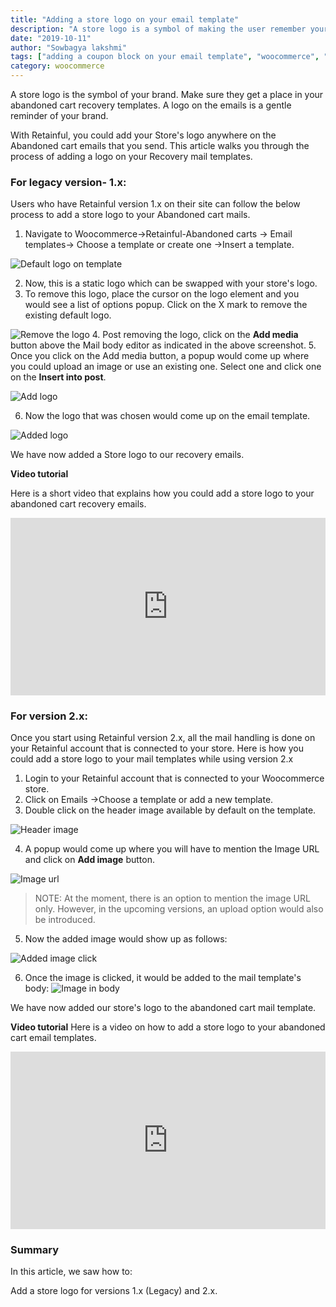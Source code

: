 ```yaml
---
title: "Adding a store logo on your email template"
description: "A store logo is a symbol of making the user remember your brand. Here is how you could add one to your abandoned cart emails."
date: "2019-10-11"
author: "Sowbagya lakshmi"
tags: ["adding a coupon block on your email template", "woocommerce", "abandoned cart emails"]
category: woocommerce
---
```


A store logo is the symbol of your brand. Make sure they get a place in your abandoned cart recovery templates. A logo on the emails is a gentle reminder of your brand.

With Retainful, you could add your Store's logo anywhere on the Abandoned cart emails that you send. This article walks you through the process of adding a logo on your Recovery mail templates.

### For legacy version- 1.x:

Users who have Retainful version 1.x on their site can follow the below process to add a store logo to your Abandoned cart mails.

1. Navigate to Woocommerce->Retainful-Abandoned carts -> Email templates-> Choose a template or create one ->Insert a template.

![Default logo on template](../../images/docs/adding-a-logo-to-abandoned-cart-templates/default-logo.png)

2. Now, this is a static logo which can be swapped with your store's logo.
3. To remove this logo, place the cursor on the logo element and you would see a list of options popup. Click on the X mark to remove the existing default logo.

![Remove the logo](../../images/docs/adding-a-logo-to-abandoned-cart-templates/remove-logo.png)
4. Post removing the logo, click on the **Add media** button above the Mail body editor as indicated in the above screenshot.
5. Once you click on the Add media button, a popup would come up where you could upload an image or use an existing one. Select one and click one on the **Insert into post**.


![Add logo](../../images/docs/adding-a-logo-to-abandoned-cart-templates/adding-a-logo.png)

6. Now the logo that was chosen would come up on the email template.

![Added logo](../../images/docs/adding-a-logo-to-abandoned-cart-templates/logo-added.png)

We have now added a Store logo to our recovery emails.

**Video tutorial**

Here is a short video that explains how you could add a store logo to your abandoned cart recovery emails.


<div style="position: relative; padding-bottom: 56.25%; height: 0;"><iframe src="https://www.loom.com/embed/3a43fb2073e6468cac6934247ca9d90f" frameborder="0" webkitallowfullscreen mozallowfullscreen allowfullscreen style="position: absolute; top: 0; left: 0; width: 100%; height: 100%;"></iframe></div>

### For version 2.x:

Once you start using Retainful version 2.x, all the mail handling is done on your Retainful account that is connected to your store.
Here is how you could add a store logo to your mail templates while using version 2.x

1. Login to your Retainful account that is connected to your Woocommerce store.
2. Click on Emails ->Choose a template or add a new template.
3. Double click on the header image available by default on the template.

![Header image](../../images/docs/adding-a-logo-to-abandoned-cart-templates/header-image.png)

4. A popup would come up where you will have to mention the Image URL and click on **Add image** button.

![Image url](../../images/docs/adding-a-logo-to-abandoned-cart-templates/popup-add-image.png)

> NOTE: At the moment, there is an option to mention the image URL only. However, in the upcoming versions, an upload option would also be introduced.

5. Now the added image would show up as follows:

![Added image click](../../images/docs/adding-a-logo-to-abandoned-cart-templates/added-image.png)

6. Once the image is clicked, it would be added to the mail template's body:
![Image in body](../../images/docs/adding-a-logo-to-abandoned-cart-templates/image-in-template-body.png)

We have now added our store's logo to the abandoned cart mail template.

**Video tutorial**
Here is a video on how to add a store logo to your abandoned cart email templates.
<div style="position: relative; padding-bottom: 56.25%; height: 0;"><iframe src="https://www.loom.com/embed/80c0a13775044e10a6210925528891c9" frameborder="0" webkitallowfullscreen mozallowfullscreen allowfullscreen style="position: absolute; top: 0; left: 0; width: 100%; height: 100%;"></iframe></div>

### Summary

In this article, we saw how to:

Add a store logo for versions 1.x (Legacy) and 2.x.






